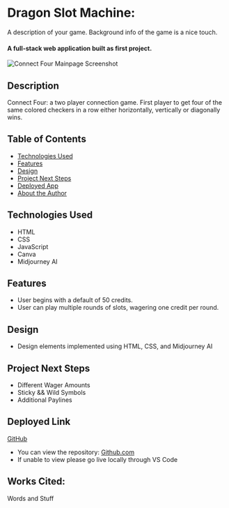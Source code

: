 
# Dragon Slot Machine:
A description of your game. Background info of the game is a nice touch.

#### A full-stack web application built as first project.
<img src="./Images/homeBackground.jpeg" alt="Connect Four Mainpage Screenshot"/>

## Description
Connect Four: a two player connection game. First player to get four of the same colored checkers in a row either horizontally, vertically or diagonally wins.

## Table of Contents
* [Technologies Used](#technologiesused)
* [Features](#features)
* [Design](#design)
* [Project Next Steps](#nextsteps)
* [Deployed App](#deployment)
* [About the Author](#author)

## <a name="technologiesused"></a>Technologies Used
* HTML
* CSS
* JavaScript
* Canva
* Midjourney AI

## <a name="features"></a>Features
* User begins with a default of 50 credits.
* User can play multiple rounds of slots, wagering one credit per round.


## <a name="design"></a>Design
* Design elements implemented using HTML, CSS, and Midjourney AI

## <a name="nextsteps"></a>Project Next Steps
* Different Wager Amounts
* Sticky && Wild Symbols
* Additional Paylines

## <a name="deployment"></a>Deployed Link
[GitHub](https://nadianicole1990.github.io/Dragon-Slot-Machine/)

* You can view the repository:
[Github.com](https://github.com/nadianicole1990/Dragon-Slot-Machine)
* If unable to view please go live locally through VS Code
    
## Works Cited:
Words and Stuff